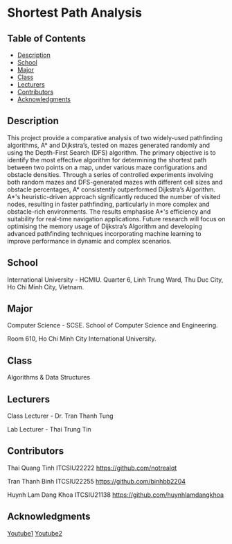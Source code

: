 # Shortest Path Analysis

## Table of Contents

- [Description](#description)
- [School](#school)
- [Major](#major)
- [Class](#class)
- [Lecturers](#lecturers)
- [Contributors](#contributors)
- [Acknowledgments](#acknowledgments)

## Description

This project provide a comparative analysis of two widely-used pathfinding algorithms, A* and Dijkstra’s, tested on mazes generated randomly and using the Depth-First Search (DFS) algorithm. The primary objective is to identify the most effective algorithm for determining the shortest path between two points on a map, under various maze configurations and obstacle densities. Through a series of controlled experiments involving both random mazes and DFS-generated mazes with different cell sizes and obstacle percentages, A* consistently outperformed Dijkstra’s Algorithm. A*'s heuristic-driven approach significantly reduced the number of visited nodes, resulting in faster pathfinding, particularly in more complex and obstacle-rich environments. The results emphasise A*'s efficiency and suitability for real-time navigation applications. Future research will focus on optimising the memory usage of Dijkstra’s Algorithm and developing advanced pathfinding techniques incorporating machine learning to improve performance in dynamic and complex scenarios.

## School

International University - HCMIU. Quarter 6, Linh Trung Ward, Thu Duc City, Ho Chi Minh City, Vietnam.

## Major

Computer Science - SCSE. School of Computer Science and Engineering.

Room 610, Ho Chi Minh City International University.

## Class

Algorithms & Data Structures

## Lecturers

Class Lecturer      -   Dr. Tran Thanh Tung

Lab Lecturer        -   Thai Trung Tin                     

## Contributors

Thai Quang Tinh                 ITCSIU22222                 https://github.com/notrealqt

Tran Thanh Binh                 ITCSIU22255                 https://github.com/binhbb2204

Huynh Lam Dang Khoa             ITCSIU21138                 https://github.com/huynhlamdangkhoa

## Acknowledgments

[Youtube1](https://www.youtube.com/watch?v=TCtP_JUMHj8&feature=youtu.be)
[Youtube2](https://www.youtube.com/watch?v=g024lzsknDo)

